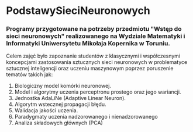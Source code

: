 # PodstawySieciNeuronowych
### Programy przygotowane na potrzeby przedmiotu "Wstęp do sieci neuronowych" realizowanego na Wydziale Matematyki i Informatyki Uniwersytetu Mikołaja Kopernika w Toruniu.
Celem zajęć było zapoznanie studentów z klasycznymi i współczesnymi koncepcjami zastosowania sztucznych sieci neuronowych w problematyce sztucznej inteligencji oraz uczeniu maszynowym poprzez poruszenie tematów takich jak:
1. Biologiczny model komórki neuronowej.
2. Model i algorytmy uczenia perceptronu prostego oraz jego wariancji.
3. Jednostka AdaLiNe (Adaptive Linear Neuron).
4. Algorytm wstecznej propagacji błędu.
5. Walidacja jakości uczenia.
6. Paradygmaty uczenia nadzorowanego i nienadzorowanego
7. Analiza składowych głównych (PCA)
